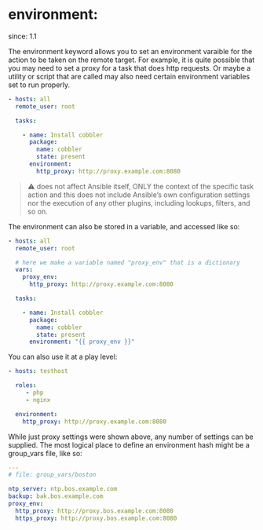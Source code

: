 # environment:

since: 1.1

The environment keyword allows you to set an environment varaible for the action to be taken on the remote target. For example, it is quite possible that you may need to set a proxy for a task that does http requests. Or maybe a utility or script that are called may also need certain environment variables set to run properly.

```yaml
- hosts: all
  remote_user: root

  tasks:

    - name: Install cobbler
      package:
        name: cobbler
        state: present
      environment:
        http_proxy: http://proxy.example.com:8080
```

> :warning: does not affect Ansible itself, ONLY the context of the specific task action and this does not include
>  Ansible’s own configuration settings nor the execution of any other plugins, including lookups, filters, and so on.

The environment can also be stored in a variable, and accessed like so:

```yaml
- hosts: all
  remote_user: root

  # here we make a variable named "proxy_env" that is a dictionary
  vars:
    proxy_env:
      http_proxy: http://proxy.example.com:8080

  tasks:

    - name: Install cobbler
      package:
        name: cobbler
        state: present
      environment: "{{ proxy_env }}"
```

You can also use it at a play level:

```yaml
- hosts: testhost

  roles:
     - php
     - nginx

  environment:
    http_proxy: http://proxy.example.com:8080
```

While just proxy settings were shown above, any number of settings can be supplied. The most logical place to define an environment hash might be a group_vars file, like so:

```yaml
---
# file: group_vars/boston

ntp_server: ntp.bos.example.com
backup: bak.bos.example.com
proxy_env:
  http_proxy: http://proxy.bos.example.com:8080
  https_proxy: http://proxy.bos.example.com:8080
```

